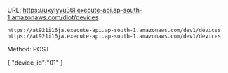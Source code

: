 URL:
    https://uxylyvu36l.execute-api.ap-south-1.amazonaws.com/diot/devices

    https://at921i16ja.execute-api.ap-south-1.amazonaws.com/dev1/devices
    https://at921i16ja.execute-api.ap-south-1.amazonaws.com/dev1/devices

Method: POST

{
    "device_id":"01"
}